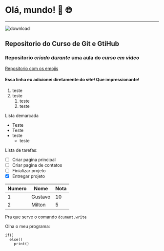 # Olá, mundo! 🖖 🌐
---
![download](https://user-images.githubusercontent.com/67373586/208658083-f5c940bf-27c0-43cb-8524-ec7fd5dce6e0.jpg)

## Repositorio do **Curso de Git e GtiHub**

### Repositorio *_criado durante_* uma aula do *curso em video* 

[Repositorio com os emojis](https://github.com/ikatyang/emoji-cheat-sheet)

#### Essa linha eu adicionei diretamente do ~~site!~~ Que impressionante!

1. teste
2. teste
   1. teste
   2. teste


Lista demarcada

* Teste
* Teste
* teste
  * teste


Lista de tarefas:

- [ ] Criar pagina principal
- [ ] Criar pagina de contatos
- [ ] Finializar projeto
- [x] Entregar projeto

Numero | Nome | Nota
---|---|---
1 | Gustavo | 10
2 | Milton | 5

Pra que serve o comando `dcument.write`

Olha o meu programa:
```
if()
  else()
    print()
```


